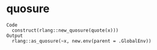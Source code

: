 # quosure

    Code
      construct(rlang::new_quosure(quote(x)))
    Output
      rlang::as_quosure(~x, new.env(parent = .GlobalEnv))

